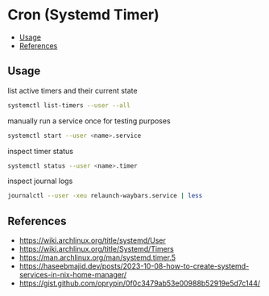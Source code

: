 # Cron (Systemd Timer)

<!-- vim-markdown-toc GFM -->

* [Usage](#usage)
* [References](#references)

<!-- vim-markdown-toc -->

## Usage

list active timers and their current state

```bash
systemctl list-timers --user --all
```

manually run a service once for testing purposes

```bash
systemctl start --user <name>.service
```

inspect timer status

```bash
systemctl status --user <name>.timer
```

inspect journal logs

```bash
journalctl --user -xeu relaunch-waybars.service | less
```

## References

- https://wiki.archlinux.org/title/systemd/User
- https://wiki.archlinux.org/title/Systemd/Timers
- https://man.archlinux.org/man/systemd.timer.5
- https://haseebmajid.dev/posts/2023-10-08-how-to-create-systemd-services-in-nix-home-manager/
- https://gist.github.com/oprypin/0f0c3479ab53e00988b52919e5d7c144/

